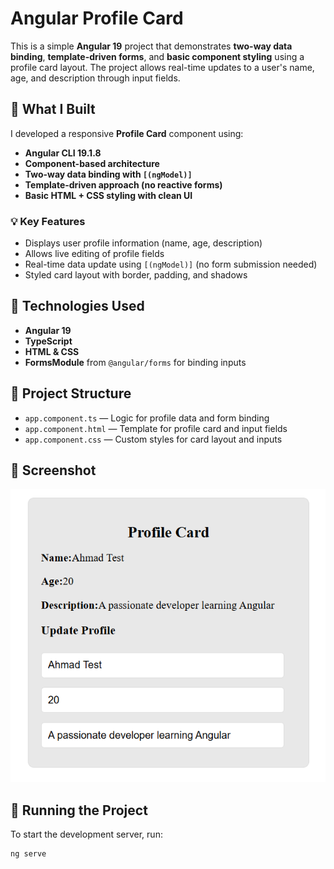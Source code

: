 # Angular Profile Card

This is a simple **Angular 19** project that demonstrates **two-way data binding**, **template-driven forms**, and **basic component styling** using a profile card layout. The project allows real-time updates to a user's name, age, and description through input fields.

## 🔧 What I Built

I developed a responsive **Profile Card** component using:

- **Angular CLI 19.1.8**
- **Component-based architecture**
- **Two-way data binding with `[(ngModel)]`**
- **Template-driven approach (no reactive forms)**
- **Basic HTML + CSS styling with clean UI**

### 💡 Key Features

- Displays user profile information (name, age, description)
- Allows live editing of profile fields
- Real-time data update using `[(ngModel)]` (no form submission needed)
- Styled card layout with border, padding, and shadows

## 🧱 Technologies Used

- **Angular 19**
- **TypeScript**
- **HTML & CSS**
- **FormsModule** from `@angular/forms` for binding inputs

## 📁 Project Structure

- `app.component.ts` — Logic for profile data and form binding  
- `app.component.html` — Template for profile card and input fields  
- `app.component.css` — Custom styles for card layout and inputs  

## 📸 Screenshot

![Profile Card Screenshot](public/screenshot.png)

## 🚀 Running the Project

To start the development server, run:

```bash
ng serve


